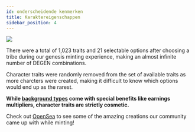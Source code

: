 ```yaml
---
id: onderscheidende kenmerken
title: Karaktereigenschappen
sidebar_position: 4
---
```


![](/img/creation.png)

There were a total of 1,023 traits and 21 selectable options after choosing a tribe during our genesis minting experience, making an almost infinite number of DEGEN combinations.

Character traits were randomly removed from the set of available traits as more charcters were created, making it difficult to know which options would end up as the rarest.

**While [background types](https://docs.niftyleague.com/overview/degens/backgrounds) come with special benefits like earnings multipliers, character traits are strictly cosmetic.**

Check out [OpenSea](https://opensea.io/collection/niftydegen) to see some of the amazing creations our community came up with while minting!
